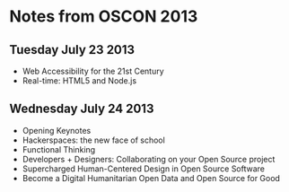 # Notes from OSCON 2013

## Tuesday July 23 2013

- Web Accessibility for the 21st Century
-  Real-time: HTML5 and Node.js


## Wednesday July 24 2013

- Opening Keynotes
- Hackerspaces: the new face of school
- Functional Thinking
- Developers + Designers: Collaborating on your Open Source project
- Supercharged Human-Centered Design in Open Source Software
- Become a Digital Humanitarian Open Data and Open Source for Good